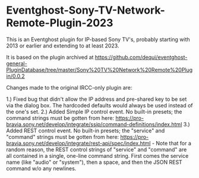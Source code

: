 # Eventghost-Sony-TV-Network-Remote-Plugin-2023

This is an Eventghost plugin for IP-based Sony TV's, probably starting with 2013 or earlier and extending to at least 2023.

It is based on the plugin archived at https://github.com/dequi/eventghost-general-PluginDatabase/tree/master/Sony%20TV%20Network%20Remote%20Plugin/0.0.2

Changes made to the original IRCC-only plugin are:

1.) Fixed bug that didn't allow the IP address and pre-shared key to be set via the dialog box.  The hardcoded defaults would always be used instead of the one's set.
2.) Added Simple IP control event.  No built-in presets; the command strings must be gotten from here: https://pro-bravia.sony.net/develop/integrate/ssip/command-definitions/index.html
3.) Added REST control event.  No built-in presets; the "service" and "command" strings must be gotten from here: https://pro-bravia.sony.net/develop/integrate/rest-api/spec/index.html - Note that for a random reason, the REST control strings of "service" and "command" are all contained in a single, one-line command string.  First comes the service name (like "audio" or "system"), then a space, and then the JSON REST command w/o any newlines.
